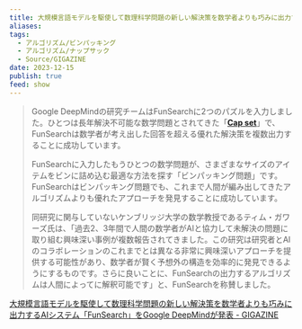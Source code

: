 ```yaml
---
title: 大規模言語モデルを駆使して数理科学問題の新しい解決策を数学者よりも巧みに出力するAIシステム「FunSearch」をGoogle DeepMindが発表 - GIGAZINE
aliases: 
tags:
  - アルゴリズム/ビンパッキング
  - アルゴリズム/ナップサック
  - Source/GIGAZINE
date: 2023-12-15
publish: true
feed: show
---
```

> Google DeepMindの研究チームはFunSearchに2つのパズルを入力しました。ひとつは長年解決不可能な数学問題とされてきた「**[Cap set](https://en.wikipedia.org/wiki/Cap_set)**」で、FunSearchは数学者が考え出した回答を超える優れた解決策を複数出力することに成功しています。  
>
>  FunSearchに入力したもうひとつの数学問題が、さまざまなサイズのアイテムをビンに詰め込む最適な方法を探す「ビンパッキング問題」です。FunSearchはビンパッキング問題でも、これまで人間が編み出してきたアルゴリズムよりも優れたアプローチを発見することに成功しています。  
>  
>同研究に関与していないケンブリッジ大学の数学教授であるティム・ガワーズ氏は、「過去2、3年間で人間の数学者がAIと協力して未解決の問題に取り組む興味深い事例が複数報告されてきました。この研究は研究者とAIのコラボレーションのこれまでとは異なる非常に興味深いアプローチを提供する可能性があり、数学者が賢く予想外の構造を効率的に発見できるようにするものです。さらに良いことに、FunSearchの出力するアルゴリズムは人間によってに解釈可能です」と、FunSearchを称賛しました。

[大規模言語モデルを駆使して数理科学問題の新しい解決策を数学者よりも巧みに出力するAIシステム「FunSearch」をGoogle DeepMindが発表 - GIGAZINE](https://gigazine.net/news/20231215-google-deepmind-llm-funsearch/)
